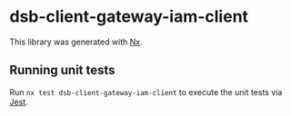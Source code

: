 # dsb-client-gateway-iam-client

This library was generated with [Nx](https://nx.dev).

## Running unit tests

Run `nx test dsb-client-gateway-iam-client` to execute the unit tests via [Jest](https://jestjs.io).
